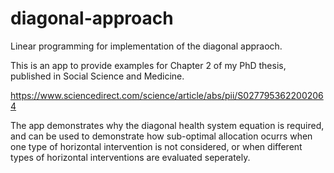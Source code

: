 # diagonal-approach
Linear programming for implementation of the diagonal appraoch.

This is an app to provide examples for Chapter 2 of my PhD thesis, published in Social Science and Medicine. 

https://www.sciencedirect.com/science/article/abs/pii/S0277953622002064

The app demonstrates why the diagonal health system equation is required, and can be used to demonstrate how sub-optimal allocation ocurrs when one type of horizontal intervention is not considered, or when different types of horizontal interventions are evaluated seperately.
